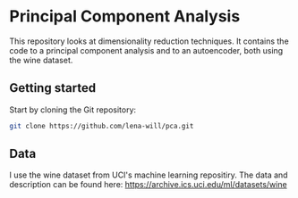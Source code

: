 # Principal Component Analysis
This repository looks at dimensionality reduction techniques. It contains the code to a principal component analysis and to an autoencoder, both using the wine dataset.

## Getting started
Start by cloning the Git repository:
```sh
git clone https://github.com/lena-will/pca.git
```
## Data
I use the wine dataset from UCI's machine learning repositiry. The data and description can be found here: https://archive.ics.uci.edu/ml/datasets/wine

